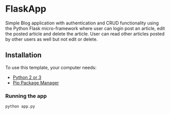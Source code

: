 # FlaskApp

Simple Blog application with authentication and CRUD functionality using the Python Flask micro-framework where user can login post an article, edit the posted article and delete the article. User can read other articles posted by other users as well but not edit or delete.

## Installation

To use this template, your computer needs:

- [Python 2 or 3](https://python.org)
- [Pip Package Manager](https://pypi.python.org/pypi)

### Running the app

```bash
python app.py
```

